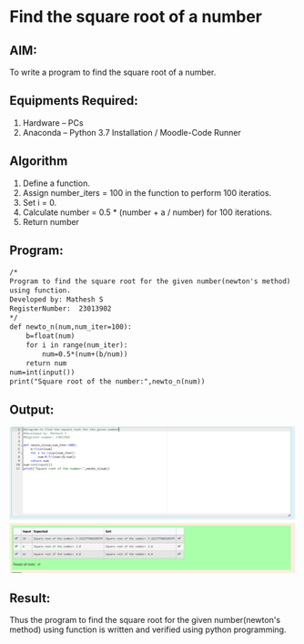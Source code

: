 # Find the square root of a number

## AIM:
To write a program to find the square root of a number.

## Equipments Required:
1. Hardware – PCs
2. Anaconda – Python 3.7 Installation / Moodle-Code Runner

## Algorithm
1. Define a function.
2. Assign number_iters = 100 in the function to perform 100 iteratios.
3. Set i = 0.
4. Calculate  number = 0.5 * (number + a / number) for 100 iterations.
5. Return number

## Program:
```
/*
Program to find the square root for the given number(newton's method) using function.
Developed by: Mathesh S
RegisterNumber:  23013902
*/
def newto_n(num,num_iter=100):
    b=float(num)
    for i in range(num_iter):
        num=0.5*(num+(b/num))
    return num
num=int(input())
print("Square root of the number:",newto_n(num))

```

## Output:
![Alt text](image.png)


## Result:
Thus the program to find the square root for the given number(newton's method) using function is written and verified using python programming.
